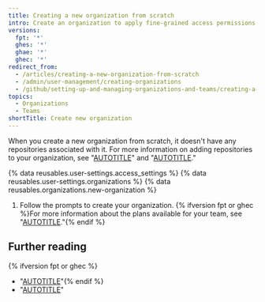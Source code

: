 ```yaml
---
title: Creating a new organization from scratch
intro: Create an organization to apply fine-grained access permissions to repositories.
versions:
  fpt: '*'
  ghes: '*'
  ghae: '*'
  ghec: '*'
redirect_from:
  - /articles/creating-a-new-organization-from-scratch
  - /admin/user-management/creating-organizations
  - /github/setting-up-and-managing-organizations-and-teams/creating-a-new-organization-from-scratch
topics:
  - Organizations
  - Teams
shortTitle: Create new organization
---
```


When you create a new organization from scratch, it doesn't have any repositories associated with it. For more information on adding repositories to your organization, see "[AUTOTITLE](/repositories/creating-and-managing-repositories/creating-a-new-repository)" and "[AUTOTITLE](/repositories/creating-and-managing-repositories/transferring-a-repository)."

{% data reusables.user-settings.access_settings %}
{% data reusables.user-settings.organizations %}
{% data reusables.organizations.new-organization %}
1. Follow the prompts to create your organization. {% ifversion fpt or ghec %}For more information about the plans available for your team, see "[AUTOTITLE](/get-started/learning-about-github/githubs-products)."{% endif %}

## Further reading

{% ifversion fpt or ghec %}
- "[AUTOTITLE](/billing/managing-your-github-billing-settings/setting-your-billing-email)"{% endif %}
- "[AUTOTITLE](/organizations/collaborating-with-groups-in-organizations/about-organizations)"

